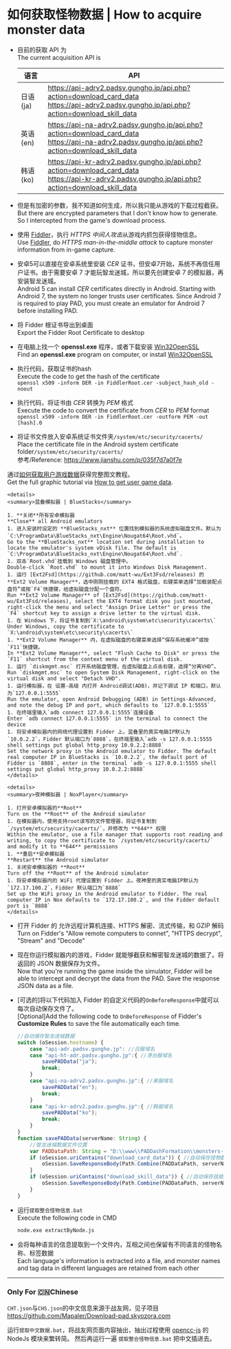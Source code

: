 如何获取怪物数据 | How to acquire monster data
===

* 目前的获取 API 为  
The current acquisition API is

	| 语言 | API |
	| --- | --- |
	| 日语(ja) | https://api-adrv2.padsv.gungho.jp/api.php?action=download_card_data<br>https://api-adrv2.padsv.gungho.jp/api.php?action=download_skill_data |
	| 英语(en) | https://api-na-adrv2.padsv.gungho.jp/api.php?action=download_card_data<br>https://api-na-adrv2.padsv.gungho.jp/api.php?action=download_skill_data |
	| 韩语(ko) | https://api-kr-adrv2.padsv.gungho.jp/api.php?action=download_card_data<br>https://api-kr-adrv2.padsv.gungho.jp/api.php?action=download_skill_data |

* 但是有加密的参数，我不知道如何生成，所以我只能从游戏的下载过程截获。  
But there are encrypted parameters that I don't know how to generate. So I intercepted from the game's download process.

* 使用 [Fiddler](https://telerik-fiddler.s3.amazonaws.com/fiddler/FiddlerSetup.exe)，执行 *HTTPS 中间人攻击*从游戏内抓包获得怪物信息。  
Use [Fiddler](https://telerik-fiddler.s3.amazonaws.com/fiddler/FiddlerSetup.exe), do *HTTPS man-in-the-middle attack* to capture monster information from in-game capture.  

* 安卓5可以直接在安卓系统里安装 *CER* 证书，但安卓7开始，系统不再信任用户证书。由于需要安卓 7 才能玩智龙迷城，所以要先创建安卓 7 的模拟器，再安装智龙迷城。   
Android 5 can install *CER* certificates directly in Android. Starting with Android 7, the system no longer trusts user certificates. Since Android 7 is required to play PAD, you must create an emulator for Android 7 before installing PAD.

* 将 Fidder 根证书导出到桌面  
Export the Fidder Root Certificate to desktop

* 在电脑上找一个 **openssl.exe** 程序，或者下载安装 [Win32OpenSSL](http://slproweb.com/products/Win32OpenSSL.html)  
Find an **openssl.exe** program on computer, or install [Win32OpenSSL](http://slproweb.com/products/Win32OpenSSL.html)

* 执行代码，获取证书的hash  
Execute the code to get the hash of the certificate  
`openssl x509 -inform DER -in FiddlerRoot.cer -subject_hash_old -noout`

* 执行代码，将证书由 *CER* 转换为 *PEM* 格式  
Execute the code to convert the certificate from *CER* to *PEM* format  
`openssl x509 -inform DER -in FiddlerRoot.cer -outform PEM -out [hash].0`

* 将证书文件放入安卓系统证书文件夹`/system/etc/security/cacerts/`  
Place the certificate file in the Android system certificate folder`/system/etc/security/cacerts/`  
参考/Reference: https://www.jianshu.com/p/035f7d7a0f7e

通过[如何获取用户游戏数据](https://mapaler.github.io/PADDashFormation/doc/export-player-data.html)获得完整图文教程。  
Get the full graphic tutorial via [How to get user game data](https://mapaler.github.io/PADDashFormation/doc/export-player-data.html).  

	<details>
	<summary>蓝叠模拟器 | BlueStacks</summary>

	1. **关闭**所有安卓模拟器  
	**Close** all Android emulators
	1. 进入安装时设定的 **BlueStacks_nxt** 位置找到模拟器的系统虚拟磁盘文件。默认为`C:\ProgramData\BlueStacks_nxt\Engine\Nougat64\Root.vhd`。  
	Go to the **BlueStacks_nxt** location set during installation to locate the emulator's system vDisk file. The default is `C:\ProgramData\BlueStacks_nxt\Engine\Nougat64\Root.vhd`.
	1. 双击`Root.vhd`挂载到 Windows 磁盘管理中。  
	Double-click `Root.vhd` to mount it into Windows Disk Management.
	1. 运行 [Ext2Fsd](https://github.com/matt-wu/Ext3Fsd/releases) 的 **Ext2 Volume Manager**，选中刚刚挂载的 EXT4 格式磁盘，右键菜单选择“加载装配点盘符”或按`F4`快捷键，给虚拟磁盘分配一个盘符。  
	Run **Ext2 Volume Manager** of [Ext2Fsd](https://github.com/matt-wu/Ext3Fsd/releases), select the EXT4 format disk you just mounted, right-click the menu and select "Assign Drive Letter" or press the `F4` shortcut key to assign a drive letter to the virtual disk.
	1. 在 Windows 下，将证书复制到`X:\android\system\etc\security\cacerts\`  
	Under Windows, copy the certificate to `X:\android\system\etc\security\cacerts\`
	1. **Ext2 Volume Manager** 内，在虚拟磁盘的右键菜单选择“保存系统缓冲”或按`F11`快捷键。  
	In **Ext2 Volume Manager**, select "Flush Cache to Disk" or press the `F11` shortcut from the context menu of the virtual disk.   
	1. 运行 `diskmgmt.msc` 打开系统磁盘管理，在虚拟磁盘上点击右键，选择“分离VHD”。  
	Run `diskmgmt.msc` to open System Disk Management, right-click on the virtual disk and select "Detach VHD".
	1. 运行模拟器，在 设置-高级 内打开 Android调试(ADB)，并记下调试 IP 和端口，默认为`127.0.0.1:5555`  
	Run the emulator, open Android Debugging (ADB) in Settings-Advanced, and note the debug IP and port, which defaults to `127.0.0.1:5555`
	1. 在终端里输入`adb connect 127.0.0.1:5555`连接设备  
	Enter `adb connect 127.0.0.1:5555` in the terminal to connect the device
	1. 将安卓模拟器内的网络代理设置到 Fidder 上。蓝叠里的真实电脑IP默认为`10.0.2.2`，Fidder 默认端口为`8888`，在终端里输入`adb -s 127.0.0.1:5555 shell settings put global http_proxy 10.0.2.2:8888`  
	Set the network proxy in the Android emulator to Fidder. The default real computer IP in BlueStacks is `10.0.2.2`, the default port of Fidder is `8888`, enter in the terminal `adb -s 127.0.0.1:5555 shell settings put global http_proxy 10.0.2.2:8888`
	</details>

	<details>
	<summary>夜神模拟器 | NoxPlayer</summary>

	1. 打开安卓模拟器的**Root**  
	Turn on the **Root** of the Android simulator
	1. 在模拟器内，使用支持root读写的文件管理器，将证书复制到`/system/etc/security/cacerts/`，并修改为 **644** 权限  
	Within the emulator, use a file manager that supports root reading and writing, to copy the certificate to `/system/etc/security/cacerts/` and modify it to **644** permissions
	1. **重启**安卓模拟器  
	**Restart** the Android simulator
	1. 关闭安卓模拟器的 **Root**  
	Turn off the **Root** of the Android simulator
	1. 将安卓模拟器内的 WiFi 代理设置到 Fidder 上。夜神里的真实电脑IP默认为`172.17.100.2`，Fidder 默认端口为`8888`  
	Set up the WiFi proxy in the Android emulator to Fidder. The real computer IP in Nox defaults to `172.17.100.2`, and the Fidder default port is `8888`
	</details>

* 打开 Fidder 的 允许远程计算机连接、HTTPS 解密、流式传输，和 GZIP 解码  
Turn on Fidder's "Allow remote computers to connet", "HTTPS decrypt", "Stream" and "Decode"

* 现在你运行模拟器内的游戏，Fidder 就能够截获和解密智龙迷城的数据了。将返回的 JSON 数据保存为文件。  
Now that you're running the game inside the simulator, Fidder will be able to intercept and decrypt the data from the PAD. Save the response JSON data as a file.

* [可选的]将以下代码加入 Fidder 的自定义代码的`OnBeforeResponse`中就可以每次自动保存文件了。  
[Optional]Add the following code to `OnBeforeResponse` of Fidder's **Customize Rules** to save the file automatically each time.

	```js
	//自动储存智龙迷城数据
	switch (oSession.hostname) {
		case "api-adr.padsv.gungho.jp": //日服域名
		case "api-ht-adr.padsv.gungho.jp":{ //港台服域名
			savePADData("ja");
			break;
		}
		case "api-na-adrv2.padsv.gungho.jp":{ //美服域名
			savePADData("en");
			break;
		}
		case "api-kr-adrv2.padsv.gungho.jp":{ //韩服域名
			savePADData("ko");
			break;
		}
	}
	function savePADData(serverName: String) {
		//智龙迷城数据文件位置
		var PADDataPath: String = "D:\\www\\PADDashFormation\\monsters-info\\official-API\\";
		if (oSession.uriContains("download_card_data")) { //自动保存怪物数据
			oSession.SaveResponseBody(Path.Combine(PADDataPath, serverName + "-card.json"));
		}
		if (oSession.uriContains("download_skill_data")) { //自动保存技能数据
			oSession.SaveResponseBody(Path.Combine(PADDataPath, serverName + "-skill.json"));
		}
	}
	```

* 运行`提取整合怪物信息.bat`   
Execute the following code in CMD
	```bat
	node.exe extractByNode.js
	```

* 会将每种语言的信息提取到一个文件内，互相之间也保留有不同语言的怪物名称、标签数据  
Each language's information is extracted into a file, and monster names and tag data in different languages are retained from each other

---
### Only For 🇨🇳Chinese

`CHT.json`与`CHS.json`的中文信息来源于战友网，见子项目 https://github.com/Mapaler/Download-pad.skyozora.com

运行`提取中文数据.bat`，将战友网页面内容抽出，抽出过程使用 [opencc-js](https://github.com/nk2028/opencc-js) 的 NodeJs 模块来繁转简。
然后再运行一遍 `提取整合怪物信息.bat` 把中文插进去。